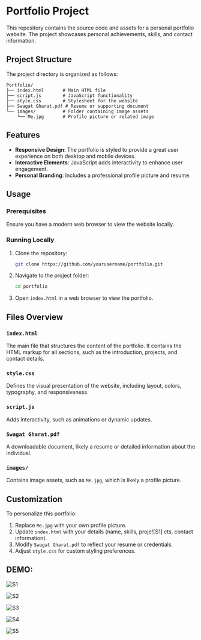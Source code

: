 # Portfolio Project

This repository contains the source code and assets for a personal portfolio website. The project showcases personal achievements, skills, and contact information.

## Project Structure

The project directory is organized as follows:

```
Portfolio/
├── index.html       # Main HTML file
├── script.js        # JavaScript functionality
├── style.css        # Stylesheet for the website
├── Swagat Gharat.pdf # Resume or supporting document
└── images/          # Folder containing image assets
    └── Me.jpg       # Profile picture or related image
```

## Features

- **Responsive Design**: The portfolio is styled to provide a great user experience on both desktop and mobile devices.
- **Interactive Elements**: JavaScript adds interactivity to enhance user engagement.
- **Personal Branding**: Includes a professional profile picture and resume.

## Usage

### Prerequisites

Ensure you have a modern web browser to view the website locally.

### Running Locally

1. Clone the repository:
   ```bash
   git clone https://github.com/yourusername/portfolio.git
   ```

2. Navigate to the project folder:
   ```bash
   cd portfolio
   ```

3. Open `index.html` in a web browser to view the portfolio.

## Files Overview

### `index.html`
The main file that structures the content of the portfolio. It contains the HTML markup for all sections, such as the introduction, projects, and contact details.

### `style.css`
Defines the visual presentation of the website, including layout, colors, typography, and responsiveness.

### `script.js`
Adds interactivity, such as animations or dynamic updates.

### `Swagat Gharat.pdf`
A downloadable document, likely a resume or detailed information about the individual.

### `images/`
Contains image assets, such as `Me.jpg`, which is likely a profile picture.

## Customization

To personalize this portfolio:

1. Replace `Me.jpg` with your own profile picture.
2. Update `index.html` with your details (name, skills, proje![S1]
cts, contact information).
3. Modify `Swagat Gharat.pdf` to reflect your resume or credentials.
4. Adjust `style.css` for custom styling preferences.

## DEMO:
![S1](https://github.com/user-attachments/assets/f2da1402-920c-4871-acba-9dfb63f3c25e)


![S2](https://github.com/user-attachments/assets/31bb0b21-936f-45fb-b25e-fc4568207801)


![S3](https://github.com/user-attachments/assets/e6f68581-83ba-47ce-8166-f346f7b91f4b)


![S4](https://github.com/user-attachments/assets/b10055a6-9ea8-4246-b810-4847410cabb4)


![S5](https://github.com/user-attachments/assets/51610d65-2251-45d9-9f35-3a6a645e1712)
